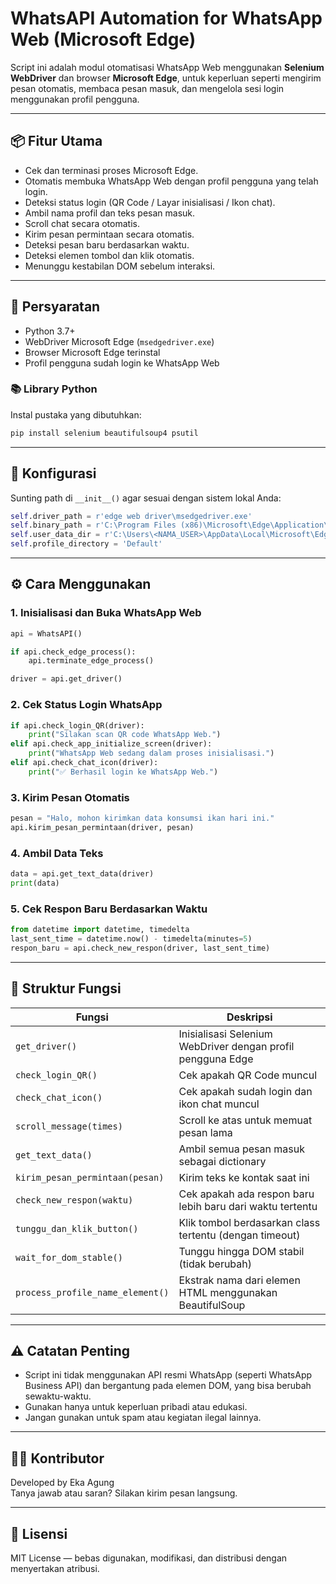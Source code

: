 # WhatsAPI Automation for WhatsApp Web (Microsoft Edge)

Script ini adalah modul otomatisasi WhatsApp Web menggunakan **Selenium WebDriver** dan browser **Microsoft Edge**, untuk keperluan seperti mengirim pesan otomatis, membaca pesan masuk, dan mengelola sesi login menggunakan profil pengguna.

---

## 📦 Fitur Utama

- Cek dan terminasi proses Microsoft Edge.
- Otomatis membuka WhatsApp Web dengan profil pengguna yang telah login.
- Deteksi status login (QR Code / Layar inisialisasi / Ikon chat).
- Ambil nama profil dan teks pesan masuk.
- Scroll chat secara otomatis.
- Kirim pesan permintaan secara otomatis.
- Deteksi pesan baru berdasarkan waktu.
- Deteksi elemen tombol dan klik otomatis.
- Menunggu kestabilan DOM sebelum interaksi.

---

## 🚀 Persyaratan

- Python 3.7+
- WebDriver Microsoft Edge (`msedgedriver.exe`)
- Browser Microsoft Edge terinstal
- Profil pengguna sudah login ke WhatsApp Web

### 📚 Library Python

Instal pustaka yang dibutuhkan:

```bash
pip install selenium beautifulsoup4 psutil
```

---

## 🔧 Konfigurasi

Sunting path di `__init__()` agar sesuai dengan sistem lokal Anda:

```python
self.driver_path = r'edge web driver\msedgedriver.exe'
self.binary_path = r'C:\Program Files (x86)\Microsoft\Edge\Application\msedge.exe'
self.user_data_dir = r'C:\Users\<NAMA_USER>\AppData\Local\Microsoft\Edge\User Data'
self.profile_directory = 'Default'
```

---

## ⚙️ Cara Menggunakan

### 1. Inisialisasi dan Buka WhatsApp Web

```python
api = WhatsAPI()

if api.check_edge_process():
    api.terminate_edge_process()

driver = api.get_driver()
```

### 2. Cek Status Login WhatsApp

```python
if api.check_login_QR(driver):
    print("Silakan scan QR code WhatsApp Web.")
elif api.check_app_initialize_screen(driver):
    print("WhatsApp Web sedang dalam proses inisialisasi.")
elif api.check_chat_icon(driver):
    print("✅ Berhasil login ke WhatsApp Web.")
```

### 3. Kirim Pesan Otomatis

```python
pesan = "Halo, mohon kirimkan data konsumsi ikan hari ini."
api.kirim_pesan_permintaan(driver, pesan)
```

### 4. Ambil Data Teks

```python
data = api.get_text_data(driver)
print(data)
```

### 5. Cek Respon Baru Berdasarkan Waktu

```python
from datetime import datetime, timedelta
last_sent_time = datetime.now() - timedelta(minutes=5)
respon_baru = api.check_new_respon(driver, last_sent_time)
```

---

## 🧪 Struktur Fungsi

| Fungsi | Deskripsi |
|--------|-----------|
| `get_driver()` | Inisialisasi Selenium WebDriver dengan profil pengguna Edge |
| `check_login_QR()` | Cek apakah QR Code muncul |
| `check_chat_icon()` | Cek apakah sudah login dan ikon chat muncul |
| `scroll_message(times)` | Scroll ke atas untuk memuat pesan lama |
| `get_text_data()` | Ambil semua pesan masuk sebagai dictionary |
| `kirim_pesan_permintaan(pesan)` | Kirim teks ke kontak saat ini |
| `check_new_respon(waktu)` | Cek apakah ada respon baru lebih baru dari waktu tertentu |
| `tunggu_dan_klik_button()` | Klik tombol berdasarkan class tertentu (dengan timeout) |
| `wait_for_dom_stable()` | Tunggu hingga DOM stabil (tidak berubah) |
| `process_profile_name_element()` | Ekstrak nama dari elemen HTML menggunakan BeautifulSoup |

---

## ⚠️ Catatan Penting

- Script ini tidak menggunakan API resmi WhatsApp (seperti WhatsApp Business API) dan bergantung pada elemen DOM, yang bisa berubah sewaktu-waktu.
- Gunakan hanya untuk keperluan pribadi atau edukasi.
- Jangan gunakan untuk spam atau kegiatan ilegal lainnya.

---

## 🧑‍💻 Kontributor

Developed by Eka Agung  
Tanya jawab atau saran? Silakan kirim pesan langsung.

---

## 📝 Lisensi

MIT License — bebas digunakan, modifikasi, dan distribusi dengan menyertakan atribusi.